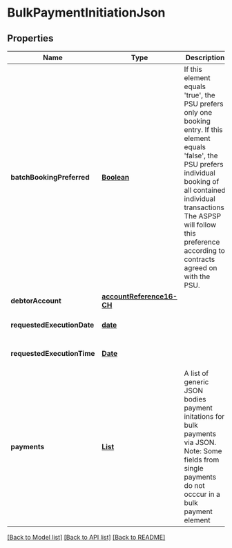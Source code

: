 # BulkPaymentInitiationJson
## Properties

Name | Type | Description | Notes
------------ | ------------- | ------------- | -------------
**batchBookingPreferred** | [**Boolean**](boolean.md) | If this element equals &#39;true&#39;, the PSU prefers only one booking entry. If this element equals &#39;false&#39;, the PSU prefers individual booking of all contained individual transactions.  The ASPSP will follow this preference according to contracts agreed on with the PSU.  | [optional] [default to null]
**debtorAccount** | [**accountReference16-CH**](accountReference16-CH.md) |  | [default to null]
**requestedExecutionDate** | [**date**](date.md) |  | [optional] [default to null]
**requestedExecutionTime** | [**Date**](DateTime.md) |  | [optional] [default to null]
**payments** | [**List**](paymentInitiationBulkElement_json.md) | A list of generic JSON bodies payment initations for bulk payments via JSON.  Note: Some fields from single payments do not occcur in a bulk payment element  | [default to null]

[[Back to Model list]](../README.md#documentation-for-models) [[Back to API list]](../README.md#documentation-for-api-endpoints) [[Back to README]](../README.md)

